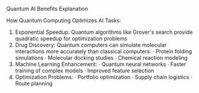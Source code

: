 Quantum AI Benefits Explanation

How Quantum Computing Optimizes AI Tasks:

1. Exponential Speedup: Quantum algorithms like Grover's search provide quadratic speedup for optimization problems
2. Drug Discovery: Quantum computers can simulate molecular interactions more accurately than classical computers:
   · Protein folding simulations
   · Molecular docking studies
   · Chemical reaction modeling
3. Machine Learning Enhancement:
   · Quantum neural networks
   · Faster training of complex models
   · Improved feature selection
4. Optimization Problems:
   · Portfolio optimization
   · Supply chain logistics
   · Route planning
